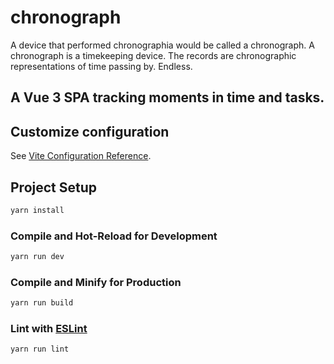 # chronograph

A device that performed chronographia would be called a chronograph. A chronograph is a timekeeping device. The records
are chronographic representations of time passing by. Endless.

## A Vue 3 SPA tracking moments in time and tasks.

## Customize configuration

See [Vite Configuration Reference](https://vitejs.dev/config/).

## Project Setup

```sh
yarn install
```

### Compile and Hot-Reload for Development

```sh
yarn run dev
```

### Compile and Minify for Production

```sh
yarn run build
```

### Lint with [ESLint](https://eslint.org/)

```sh
yarn run lint
```
